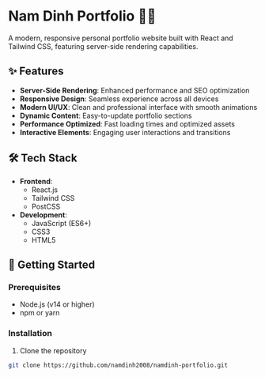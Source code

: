 # Nam Dinh Portfolio 👨‍💻

A modern, responsive personal portfolio website built with React and Tailwind CSS, featuring server-side rendering capabilities.

## ✨ Features

- **Server-Side Rendering**: Enhanced performance and SEO optimization
- **Responsive Design**: Seamless experience across all devices
- **Modern UI/UX**: Clean and professional interface with smooth animations
- **Dynamic Content**: Easy-to-update portfolio sections
- **Performance Optimized**: Fast loading times and optimized assets
- **Interactive Elements**: Engaging user interactions and transitions

## 🛠️ Tech Stack

- **Frontend**:
  - React.js
  - Tailwind CSS
  - PostCSS
- **Development**:
  - JavaScript (ES6+)
  - CSS3
  - HTML5

## 🚀 Getting Started

### Prerequisites

- Node.js (v14 or higher)
- npm or yarn

### Installation

1. Clone the repository
```bash
git clone https://github.com/namdinh2008/namdinh-portfolio.git
